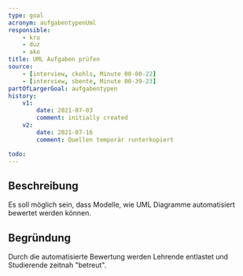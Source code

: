 ```yaml
---
type: goal
acronym: aufgabentypenUml
responsible: 
    - kru
    - duz
    - ako
title: UML Aufgaben prüfen
source:
    - [interview, ckohls, Minute 00-00-22]
    - [interview, sbente, Minute 00-39-23]
partOfLargerGoal: aufgabentypen
history:
    v1:
        date: 2021-07-03
        comment: initially created
    v2:
        date: 2021-07-16
        comment: Quellen temporär runterkopiert

todo:
---
```


## Beschreibung

Es soll möglich sein, dass Modelle, wie UML Diagramme automatisiert bewertet werden können.

## Begründung

Durch die automatisierte Bewertung werden Lehrende entlastet und Studierende zeitnah "betreut".

